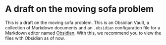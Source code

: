 # A draft on the moving sofa problem

This is a draft on the moving sofa problem. This is an Obsidian Vault, 
a collection of Markdown documents and an `.obsidian` configuration file 
for a Markdown editor named [Obsidian](https://obsidian.md/).
With this, we recommend you to view the files with Obsidian as of now.
